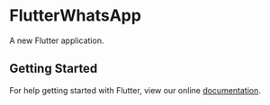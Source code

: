 # FlutterWhatsApp

A new Flutter application.

## Getting Started

For help getting started with Flutter, view our online
[documentation](https://flutter.io/).

